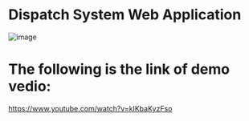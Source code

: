 # Dispatch System Web Application
![image](https://user-images.githubusercontent.com/55855945/111006642-291d9800-835b-11eb-8262-0f7475fef868.png)
# The following is the link of demo vedio:
https://www.youtube.com/watch?v=kIKbaKyzFso
